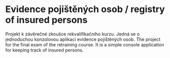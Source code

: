 # Evidence pojištěných osob / registry of insured persons
Projekt k závěrečné zkoušce rekvalifikačního kurzu. Jedná se o jednoduchou konzolovou aplikaci evidence pojištěných osob.
The project for the final exam of the retraining course. It is a simple console application for keeping track of insured persons.
